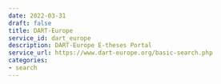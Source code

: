 ```yaml
---
date: 2022-03-31
draft: false
title: DART-Europe
service_id: dart_europe
description: DART-Europe E-theses Portal
service_url: https://www.dart-europe.org/basic-search.php
categories:
- search
---
```



